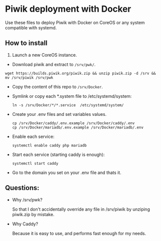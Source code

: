 # Piwik deployment with Docker

Use these files to deploy Piwik with Docker on CoreOS or any system compatible
with systemd.

## How to install
  1. Launch a new CoreOS instance.
  - Download piwik and extract to `/srv/pwk/`.
  ```
  wget https://builds.piwik.org/piwik.zip && unzip piwik.zip -d /srv && mv /srv/piwik /srv/pwk
  ```

  - Copy the content of this repo to `/srv/Docker`.
  - Symlink or copy each \*.system file to /etc/systemd/system:

    ```
    ln -s /srv/Docker/*/*.service  /etc/systemd/system/
    ```

  - Create your .env files and set variables values.

    ```
    cp /srv/Docker/caddy/.env.example /srv/Docker/caddy/.env
    cp /srv/Docker/mariadb/.env.example /srv/Docker/mariadb/.env
    ```

  - Enable each service:

    ```
    systemctl enable caddy php mariadb
    ```

  - Start each service (starting caddy is enough):

    ```
    systemctl start caddy
    ```

  - Go to the domain you set on your .env file and thats it.

## Questions:
- Why /srv/pwk?

  So that I don't accidentally override any file in /srv/piwik by unziping
  piwik.zip by mistake.

- Why Caddy?

  Because it is easy to use, and performs fast enough for my needs.

